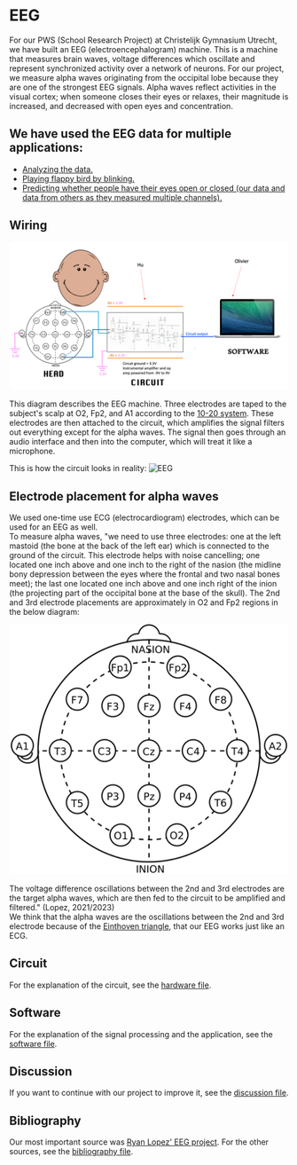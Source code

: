 # EEG
For our PWS (School Research Project) at Christelijk Gymnasium Utrecht, we have built an EEG (electroencephalogram) machine. This is a machine that measures brain waves, voltage differences which oscillate and represent synchronized activity over a network of neurons. For our project, we measure alpha waves originating from the occipital lobe because they are one of the strongest EEG signals. Alpha waves reflect activities in the visual cortex; when someone closes their eyes or relaxes, their magnitude is increased, and decreased with open eyes and concentration.

## We have used the EEG data for multiple applications:
- [Analyzing the data.](analysis)
- [Playing flappy bird by blinking.](flappy)
- [Predicting whether people have their eyes open or closed (our data and data from others as they measured multiple channels).](prediction)

## Wiring
![Wiring](images/wiring.png "Wiring")

This diagram describes the EEG machine. Three electrodes are taped to the subject's scalp at O2, Fp2, and A1 according to the [10-20 system](https://en.wikipedia.org/wiki/10%E2%80%9320_system_(EEG)). These electrodes are then attached to the circuit, which amplifies the signal filters out everything except for the alpha waves. The signal then goes through an audio interface and then into the computer, which will treat it like a microphone.

This is how the circuit looks in reality:
![EEG](images/EEG.png "EEG")

## Electrode placement for alpha waves
We used one-time use ECG (electrocardiogram) electrodes, which can be used for an EEG as well.  
To measure alpha waves, "we need to use three electrodes: one at the left mastoid (the bone at the back of the left ear) which is connected to the ground of the circuit. This electrode helps with noise cancelling; one located one inch above and one inch to the right of the nasion (the midline bony depression between the eyes where the frontal and two nasal bones meet); the last one located one inch above and one inch right of the inion (the projecting part of the occipital bone at the base of the skull). The 2nd and 3rd electrode placements are approximately in O2 and Fp2 regions in the below diagram:

![Head](images/head.png "Head")

The voltage difference oscillations between the 2nd and 3rd electrodes are the target alpha waves, which are then fed to the circuit to be amplified and filtered." (Lopez, 2021/2023)  
We think that the alpha waves are the oscillations between the 2nd and 3rd electrode because of the [Einthoven triangle](https://en.wikipedia.org/wiki/Einthoven%27s_triangle), that our EEG works just like an ECG.

## Circuit
For the explanation of the circuit, see the [hardware file](hardware.md).

## Software
For the explanation of the signal processing and the application, see the [software file](software.md).

## Discussion
If you want to continue with our project to improve it, see the [discussion file](discussion.md).

## Bibliography
Our most important source was [Ryan Lopez' EEG project](https://github.com/ryanlopezzzz/EEG). For the other sources, see the [bibliography file](bibliography.txt).